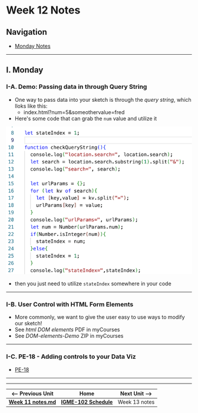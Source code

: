 # Week 12 Notes

## Navigation

- [Monday Notes](#monday)

<!--
- [Wednesday Notes](#wednesday)
- [Friday Notes](#friday)
-->

<hr>

<a id="monday" />

## I. Monday



### I-A. Demo: Passing data in through Query String
- One way to pass data into your sketch is through the *query string*, which lloks like this:
  - index.html?num=5&someothervalue=fred
- Here's some code that can grab the `num` value and utilize it

![screenshot](_images/query-string.png)

- then you just need to utilize  `stateIndex` somewhere in your code

<hr>

### I-B. User Control with HTML Form Elements
- More commonly, we want to give the user easy to use ways to modify our sketch!
- See *html DOM elements* PDF in myCourses
- See *DOM-elements-Demo* ZIP in myCourses

<hr>


### I-C. PE-18 - Adding controls to your Data Viz
- [PE-18](../docs/pe-18.md)




<hr><hr>

| <-- Previous Unit | Home | Next Unit -->
| --- | --- | --- 
| [**Week 11 notes.md**](11.md)     |  [**IGME-102 Schedule**](../schedule.md) | Week 13 notes
